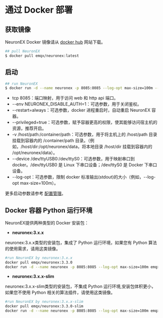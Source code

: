 # 通过 Docker 部署

## 获取镜像

NeuronEX Docker 镜像请从 [docker hub](https://hub.docker.com/r/emqx/neuronex/tags) 网站下载。

```bash
## pull NeuronEX
$ docker pull emqx/neuronex:latest
```

## 启动

```bash
## run NeuronEX
$ docker run -d --name neuronex -p 8085:8085 --log-opt max-size=100m --privileged=true emqx/neuronex:latest
```

* tcp 8085：端口映射，用于访问 web 和 http api 端口。
* --env NEURONEX_DISABLE_AUTH=1：可选参数，用于关闭鉴权。
* --restart=always：可选参数，docker 进程重启时，自动重启 NeuronEX 容器。
* --privileged=true：可选参数，赋予容器更高的权限，使其能够访问宿主机的资源，推荐开启。
* -v /host/path:/container/path：可选参数，用于将主机上的 /host/path 目录挂载到容器内的 /container/path 目录。（例如，/host/dir:/opt/neuronex/data，将本地目录 /host/dir 挂载到容器内的 /opt/neuronex/data）。
* --device /dev/ttyUSB0:/dev/ttyS0：可选参数，用于映射串口到 docker。/dev/ttyUSB0 是 Linux 下串口设备；/dev/ttyS0 是 Docker 下串口设备。
* --log-opt：可选参数，限制 docker 标准输出(stdout)的大小（例如，--log-opt max-size=100m）。

更多启动参数请参考 [配置管理](../admin/conf-management.md)。

## Docker 容器 Python 运行环境

NeuronEX提供两种类型的 Docker 安装包：
- **neuronex:3.x.x**

neuronex:3.x.x类型的安装包，集成了 Python 运行环境，如果您有 Python 算法的使用需求，请用这类镜像。


```bash
#run NeuronEX by neuronex:3.x.x
docker pull emqx/neuronex:3.3.0
docker run -d --name neuronex -p 8085:8085 --log-opt max-size=100m emqx/neuronex:3.3.0
```

- **neuronex:3.x.x-slim**

neuronex:3.x.x-slim类型的安装包，不集成 Python 运行环境,安装包体积更小，如果您不使用 Python 相关的算法插件，请使用这类镜像。

```bash
#run NeuronEX by neuronex:3.x.x-slim
docker pull emqx/neuronex:3.3.0-slim
docker run -d --name neuronex -p 8085:8085 --log-opt max-size=100m emqx/neuronex:3.3.0-slim
```


